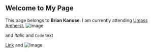 ## Welcome to My Page

This page belongs to **Brian Kanuse**. I am currently attending [Umass Amherst.](https://www.umass.edu/)
![image](https://www.umass.edu/coronavirus/sites/default/files/styles/21_9_822p_cinemascope_landscape/public/2020-08/Screen%20Shot%202020-06-23%20at%206.39.40%20PM_0.png?itok=XZWOdbn1)

and _Italic_ and `Code` text

[Link](url) and ![Image](src)
```

